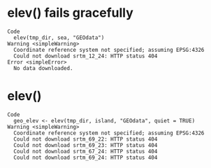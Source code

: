 # elev() fails gracefully

    Code
      elev(tmp_dir, sea, "GEOdata")
    Warning <simpleWarning>
      Coordinate reference system not specified; assuming EPSG:4326
      Could not download srtm_12_24: HTTP status 404
    Error <simpleError>
      No data downloaded.

# elev()

    Code
      geo_elev <- elev(tmp_dir, island, "GEOdata", quiet = TRUE)
    Warning <simpleWarning>
      Coordinate reference system not specified; assuming EPSG:4326
      Could not download srtm_69_22: HTTP status 404
      Could not download srtm_69_23: HTTP status 404
      Could not download srtm_67_24: HTTP status 404
      Could not download srtm_69_24: HTTP status 404

